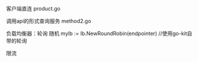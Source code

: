 客户端直连 
product.go

调用api的形式查询服务
method2.go

负载均衡器：轮询 随机
        mylb := lb.NewRoundRobin(endpointer) //使用go-kit自带的轮询

限流